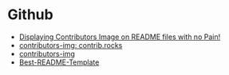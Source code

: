 # Github

- [Displaying Contributors Image on README files with no Pain!](https://github.com/Tanu-N-Prabhu/myWebsite.io/blob/master/Docs/Displaying%20Contributors%20Image%20on%20README%20files%20with%20no%20Pain!.md)
- [contributors-img: contrib.rocks](https://contrib.rocks/)
- [contributors-img](https://github.com/lacolaco/contributors-img)
- [Best-README-Template](https://github.com/othneildrew/Best-README-Template)